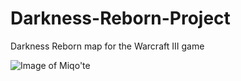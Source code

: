 # Darkness-Reborn-Project
Darkness Reborn map for the Warcraft III game

![Image of Miqo'te](https://konachan.net/sample/dd3d50d03856d7975a12ea1d82fdae43/Konachan.com%20-%20344211%20sample.jpg)
